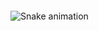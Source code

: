 ##
 <div>

</div>
<div style="display: inline_block"><br>

</div>
  
  ##
 
<div> 
 
  ![Snake animation](https://https://github.com/Joao00hub/Joao00hub/blob/output/github-contribution-grid-snake.svg)
 
</div>
